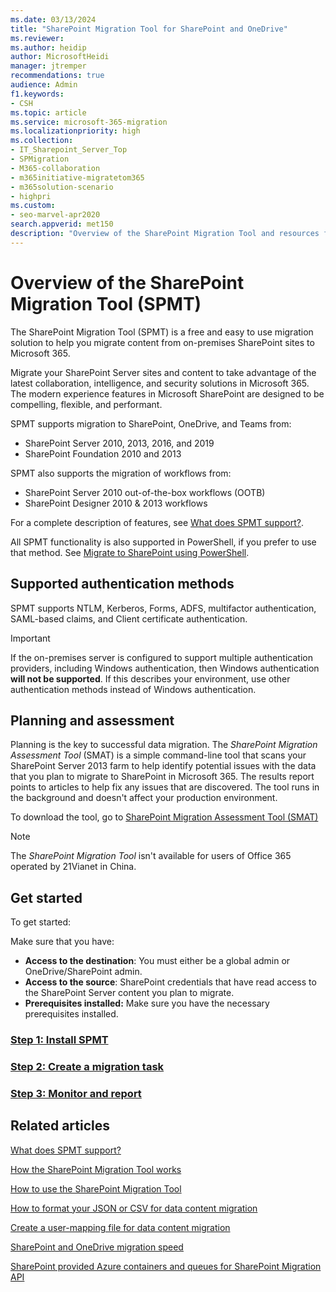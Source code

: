 ```yaml
---
ms.date: 03/13/2024
title: "SharePoint Migration Tool for SharePoint and OneDrive"
ms.reviewer: 
ms.author: heidip
author: MicrosoftHeidi
manager: jtremper
recommendations: true
audience: Admin
f1.keywords:
- CSH
ms.topic: article
ms.service: microsoft-365-migration
ms.localizationpriority: high
ms.collection: 
- IT_Sharepoint_Server_Top
- SPMigration
- M365-collaboration
- m365initiative-migratetom365
- m365solution-scenario
- highpri
ms.custom:
- seo-marvel-apr2020
search.appverid: met150
description: "Overview of the SharePoint Migration Tool and resources for download and support."
---
```


# Overview of the SharePoint Migration Tool (SPMT)

The SharePoint Migration Tool (SPMT) is a free and easy to use migration solution to help you migrate content from on-premises SharePoint sites to Microsoft 365.

Migrate your SharePoint Server sites and content to take advantage of the latest collaboration, intelligence, and security solutions in Microsoft 365. The modern experience features in Microsoft SharePoint are designed to be compelling, flexible, and performant.

SPMT supports migration to SharePoint, OneDrive, and Teams from:

- SharePoint Server 2010, 2013, 2016, and 2019
- SharePoint Foundation 2010 and 2013

SPMT also supports the migration of workflows from:

- SharePoint Server 2010 out-of-the-box workflows (OOTB)
- SharePoint Designer 2010 & 2013 workflows

For a complete description of features, see [What does SPMT support?](what-is-supported-SPMT.md).

All SPMT functionality is also supported in PowerShell, if you prefer to use that method. See [Migrate to SharePoint using PowerShell](overview-spmt-ps-cmdlets.md).

## Supported authentication methods

SPMT supports NTLM, Kerberos, Forms, ADFS, multifactor authentication, SAML-based claims, and Client certificate authentication.

> [!IMPORTANT]
> If the on-premises server is configured to support multiple authentication providers, including Windows authentication, then Windows authentication **will not be supported**. If this describes your environment, use other authentication methods instead of Windows authentication.

## Planning and assessment

Planning is the key to successful data migration. The *SharePoint Migration Assessment Tool* (SMAT) is a simple command-line tool that scans your SharePoint Server 2013 farm to help identify potential issues with the data that you plan to migrate to SharePoint in Microsoft 365. The results report points to articles to help fix any issues that are discovered. The tool runs in the background and doesn't affect your production environment.
  
To download the tool, go to [SharePoint Migration Assessment Tool (SMAT)](https://www.microsoft.com/download/details.aspx?id=53598&amp;751be11f-ede8-5a0c-058c-2ee190a24fa6=True)
  
>[!NOTE]
>The *SharePoint Migration Tool* isn't available for users of Office 365 operated by 21Vianet in China.

## Get started

To get started:

Make sure that you have:

- **Access to the destination**: You must either be a global admin or OneDrive/SharePoint admin.
- **Access to the source**: SharePoint credentials that have read access to the SharePoint Server content you plan to migrate.
- **Prerequisites installed:** Make sure you have the necessary prerequisites installed.

### [Step 1: Install SPMT](how-to-use-the-sharepoint-migration-tool.md)

### [Step 2: Create a migration task](spmt-create-task.md)

### [Step 3: Monitor and report](using-the-sharepoint-migration-tool-reports.md)

## Related articles

[What does SPMT support?](what-is-supported-SPMT.md)

[How the SharePoint Migration Tool works](how-the-sharepoint-migration-tool-works.md)
  
[How to use the SharePoint Migration Tool](how-to-use-the-sharepoint-migration-tool.md)
  
[How to format your JSON or CSV for data content migration](how-to-format-your-csv-file-for-data-content-migration.md)
  
[Create a user-mapping file for data content migration](create-a-user-mapping-file-for-data-content-migration.md)
  
[SharePoint and OneDrive migration speed](sharepoint-online-and-onedrive-migration-speed.md)
  
[SharePoint provided Azure containers and queues for SharePoint Migration API](sharepoint-online-provided-azure-containers-and-queues-for-spo-migration-api.md)
